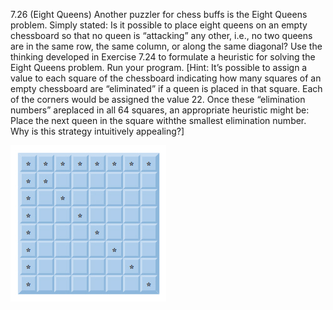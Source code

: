 7.26 (Eight Queens) Another puzzler for chess buffs is the Eight Queens problem. Simply stated:
Is it possible to place eight queens on an empty chessboard so that no queen is “attacking” any other,
i.e., no two queens are in the same row, the same column, or along the same diagonal? Use the thinking 
developed in Exercise 7.24 to formulate a heuristic for solving the Eight Queens problem. Run
your program. [Hint: It’s possible to assign a value to each square of the chessboard indicating how
many squares of an empty chessboard are “eliminated” if a queen is placed in that square. Each of
the corners would be assigned the value 22. Once these “elimination numbers” areplaced in all 64 
squares, an appropriate heuristic might be: Place the next queen in the square withthe smallest 
elimination number. Why is this strategy intuitively appealing?]

![eigth queens](https://github.com/genecoding/Cplusplus-How-to-program-8th/blob/master/ex07_26_eight_queens/eight%20queens.jpg)
